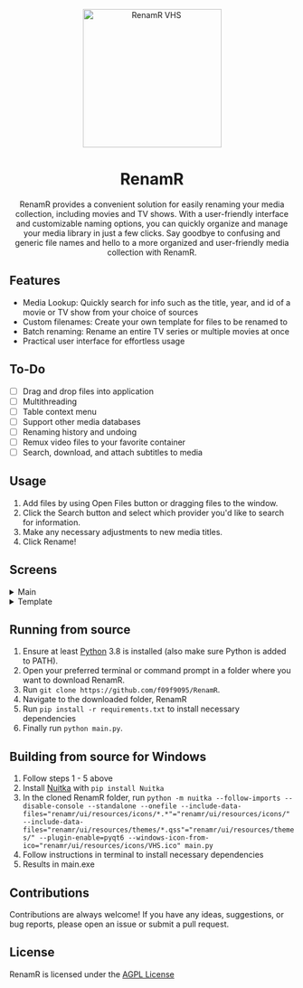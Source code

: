<p align="center">
  <img src="https://raw.githubusercontent.com/f09f9095/RenamR/main/renamr/ui/resources/icons/VHS.png" alt="RenamR VHS" width="245"/>
</p>

<h1 align="center">
  RenamR
</h1>

<p align="center">
  RenamR provides a convenient solution for easily renaming your media collection, including movies and TV shows. With a user-friendly interface and customizable naming options, you can quickly organize and manage your media library in just a few clicks. Say goodbye to confusing and generic file names and hello to a more organized and user-friendly media collection with RenamR.
</p>

## Features

<ul>
  <li>Media Lookup: Quickly search for info such as the title, year, and id of a movie or TV show from your choice of sources</li>
  <li>Custom filenames: Create your own template for files to be renamed to</li>
  <li>Batch renaming: Rename an entire TV series or multiple movies at once</li>
  <li>Practical user interface for effortless usage</li>
</ul>

## To-Do

- [ ] Drag and drop files into application
- [ ] Multithreading
- [ ] Table context menu
- [ ] Support other media databases
- [ ] Renaming history and undoing
- [ ] Remux video files to your favorite container
- [ ] Search, download, and attach subtitles to media

## Usage

1. Add files by using Open Files button or dragging files to the window.
2. Click the Search button and select which provider you'd like to search for information.
3. Make any necessary adjustments to new media titles.
4. Click Rename!

## Screens

<details>
  <summary>Main</summary>

  ![Main](https://raw.githubusercontent.com/f09f9095/RenamR/main/renamr/ui/resources/usage.png)
  
</details>

<details>
  <summary>Template</summary>
  
  ![Template](https://raw.githubusercontent.com/f09f9095/RenamR/main/renamr/ui/resources/template.png)

</details>

## Running from source

1. Ensure at least [Python](https://www.python.org/downloads/) 3.8 is installed (also make sure Python is added to PATH).
2. Open your preferred terminal or command prompt in a folder where you want to download RenamR.
3. Run `git clone https://github.com/f09f9095/RenamR`.
4. Navigate to the downloaded folder, RenamR
5. Run `pip install -r requirements.txt` to install necessary dependencies
6. Finally run `python main.py`.

## Building from source for Windows

1. Follow steps 1 - 5 above
2. Install [Nuitka](https://nuitka.net/doc/download.html) with `pip install Nuitka`
3. In the cloned RenamR folder, run `python -m nuitka --follow-imports --disable-console --standalone --onefile --include-data-files="renamr/ui/resources/icons/*.*"="renamr/ui/resources/icons/" --include-data-files="renamr/ui/resources/themes/*.qss"="renamr/ui/resources/themes/" --plugin-enable=pyqt6 --windows-icon-from-ico="renamr/ui/resources/icons/VHS.ico" main.py`
4. Follow instructions in terminal to install necessary dependencies
5. Results in main.exe

## Contributions

Contributions are always welcome! If you have any ideas, suggestions, or bug reports, please open an issue or submit a pull request.

## License

RenamR is licensed under the [AGPL License](https://github.com/f09f9095/RenamR/blob/master/LICENSE)
